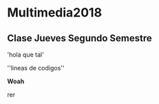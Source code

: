# Multimedia2018


## Clase Jueves Segundo Semestre

'hola que tal'

''lineas
de
codigos''

**Woah**

rer
